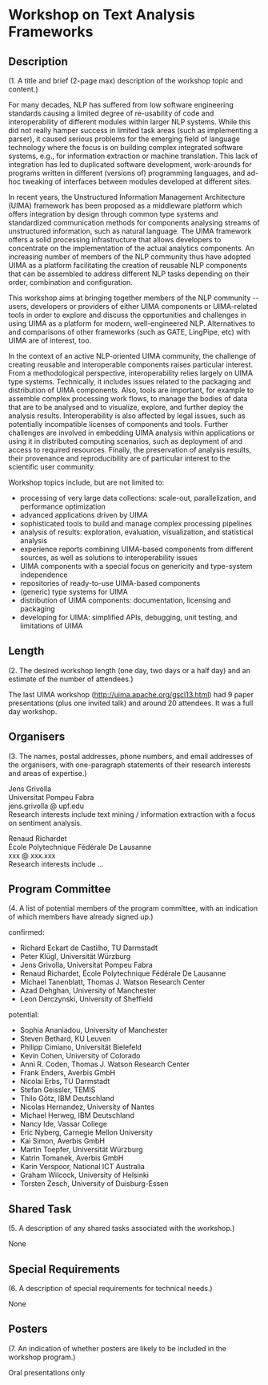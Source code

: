 Workshop on Text Analysis Frameworks
====================================

Description
-----------
 (1. A title and brief (2-page max) description of the workshop topic and content.)

 
For many decades, NLP has suffered from low software engineering standards causing a limited degree of re-usability of code and interoperability of different modules within larger NLP systems. While this did not really hamper success in limited task areas (such as implementing a parser), it caused serious problems for the emerging field of language technology where the focus is on building complex integrated software systems, e.g., for information extraction or machine translation. This lack of integration has led to duplicated software development, work-arounds for programs written in different (versions of) programming languages, and ad-hoc tweaking of interfaces between modules developed at different sites.

In recent years, the Unstructured Information Management Architecture (UIMA) framework has been proposed as a middleware platform which offers integration by design through common type systems and standardized communication methods for components analysing streams of unstructured information, such as natural language. The UIMA framework offers a solid processing infrastructure that allows developers to concentrate on the implementation of the actual analytics components. An increasing number of members of the NLP community thus have adopted UIMA as a platform facilitating the creation of reusable NLP components that can be assembled to address different NLP tasks depending on their order, combination and configuration.

This workshop aims at bringing together members of the NLP community -- users, developers or providers of either UIMA components or UIMA-related tools in order to explore and discuss the opportunities and challenges in using UIMA as a platform for modern, well-engineered NLP. Alternatives to and comparisons of other frameworks (such as GATE, LingPipe, etc) with UIMA are of interest, too.

In the context of an active NLP-oriented UIMA community, the challenge of creating reusable and interoperable components raises particular interest. From a methodological perspective, interoperability relies largely on UIMA type systems. Technically, it includes issues related to the packaging and distribution of UIMA components. Also, tools are important, for example to assemble complex processing work flows, to manage the bodies of data that are to be analysed and to visualize, explore, and further deploy the analysis results. Interoperability is also affected by legal issues, such as potentially incompatible licenses of components and tools. Further challenges are involved in embedding UIMA analysis within applications or using it in distributed computing scenarios, such as deployment of and access to required resources. Finally, the preservation of analysis results, their provenance and reproducibility are of particular interest to the scientific user community.

Workshop topics include, but are not limited to: 
* processing of very large data collections: scale-out, parallelization, and performance optimization
* advanced applications driven by UIMA
* sophisticated tools to build and manage complex processing pipelines
* analysis of results: exploration, evaluation, visualization, and statistical analysis
* experience reports combining UIMA-based components from different sources, as well as solutions to interoperability issues
* UIMA components with a special focus on genericity and type-system independence
* repositories of ready-to-use UIMA-based components
* (generic) type systems for UIMA
* distribution of UIMA components: documentation, licensing and packaging
* developing for UIMA: simplified APIs, debugging, unit testing, and limitations of UIMA
 
Length
------
 (2. The desired workshop length (one day, two days or a half day) and an estimate of the number of attendees.)

The last UIMA workshop (http://uima.apache.org/gscl13.html) had 9 paper presentations (plus one invited talk) and around 20 attendees.  It was a full day workshop.
 
Organisers
----------
 (3. The names, postal addresses, phone numbers, and email addresses of the organisers, with one-paragraph statements of their research interests and areas of expertise.)

Jens Grivolla  
Universitat Pompeu Fabra  
jens.grivolla @ upf.edu  
Research interests include text mining / information extraction with a focus on sentiment analysis.

Renaud Richardet  
École Polytechnique Fédérale De Lausanne  
xxx @ xxx.xxx  
Research interests include ...

Program Committee
-----------------
 (4. A list of potential members of the program committee, with an indication of which members have already signed up.)

confirmed:
* Richard Eckart de Castilho, TU Darmstadt
* Peter Klügl, Universität Würzburg
* Jens Grivolla, Universitat Pompeu Fabra
* Renaud Richardet, École Polytechnique Fédérale De Lausanne
* Michael Tanenblatt, Thomas J. Watson Research Center
* Azad Dehghan, University of Manchester
* Leon Derczynski, University of Sheffield

potential:
* Sophia Ananiadou, University of Manchester
* Steven Bethard, KU Leuven
* Philipp Cimiano, Universität Bielefeld
* Kevin Cohen, University of Colorado
* Anni R. Coden, Thomas J. Watson Research Center
* Frank Enders, Averbis GmbH
* Nicolai Erbs, TU Darmstadt
* Stefan Geissler, TEMIS
* Thilo Götz, IBM Deutschland
* Nicolas Hernandez, University of Nantes
* Michael Herweg, IBM Deutschland
* Nancy Ide, Vassar College
* Eric Nyberg, Carnegie Mellon University
* Kai Simon, Averbis GmbH
* Martin Toepfer, Universität Würzburg
* Katrin Tomanek, Averbis GmbH
* Karin Verspoor, National ICT Australia
* Graham Wilcock, University of Helsinki
* Torsten Zesch, University of Duisburg-Essen

Shared Task
-----------
 (5. A description of any shared tasks associated with the workshop.)
 
None

Special Requirements
---
 (6. A description of special requirements for technical needs.)
 
None

Posters
---
 (7. An indication of whether posters are likely to be included in the workshop program.)
 
Oral presentations only
